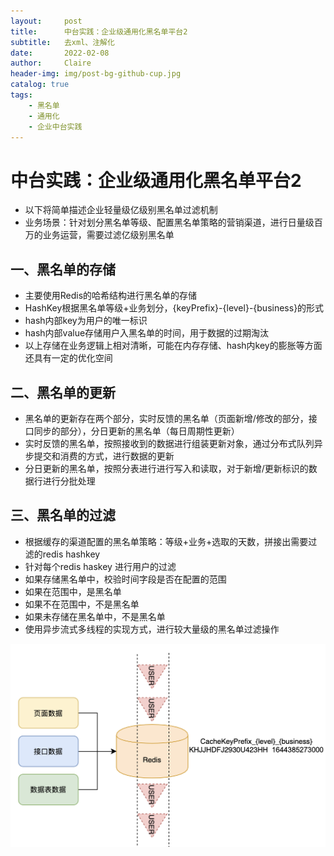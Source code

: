```yaml
---
layout:     post
title:      中台实践：企业级通用化黑名单平台2
subtitle:   去xml、注解化
date:       2022-02-08
author:     Claire
header-img: img/post-bg-github-cup.jpg
catalog: true
tags:
    - 黑名单
    - 通用化
    - 企业中台实践
---
```


# 中台实践：企业级通用化黑名单平台2

- 以下将简单描述企业轻量级亿级别黑名单过滤机制
- 业务场景：针对划分黑名单等级、配置黑名单策略的营销渠道，进行日量级百万的业务运营，需要过滤亿级别黑名单

## 一、黑名单的存储

- 主要使用Redis的哈希结构进行黑名单的存储
- HashKey根据黑名单等级+业务划分，{keyPrefix}-{level}-{business}的形式
- hash内部key为用户的唯一标识
- hash内部value存储用户入黑名单的时间，用于数据的过期淘汰
- 以上存储在业务逻辑上相对清晰，可能在内存存储、hash内key的膨胀等方面还具有一定的优化空间


## 二、黑名单的更新

- 黑名单的更新存在两个部分，实时反馈的黑名单（页面新增/修改的部分，接口同步的部分），分日更新的黑名单（每日周期性更新）
- 实时反馈的黑名单，按照接收到的数据进行组装更新对象，通过分布式队列异步提交和消费的方式，进行数据的更新
- 分日更新的黑名单，按照分表进行进行写入和读取，对于新增/更新标识的数据行进行分批处理

## 三、黑名单的过滤

- 根据缓存的渠道配置的黑名单策略：等级+业务+选取的天数，拼接出需要过滤的redis hashkey
- 针对每个redis haskey 进行用户的过滤
- 如果存储黑名单中，校验时间字段是否在配置的范围
- 如果在范围中，是黑名单
- 如果不在范围中，不是黑名单
- 如果未存储在黑名单中，不是黑名单
- 使用异步流式多线程的实现方式，进行较大量级的黑名单过滤操作

![avatar](../img/黑名单流程.png)